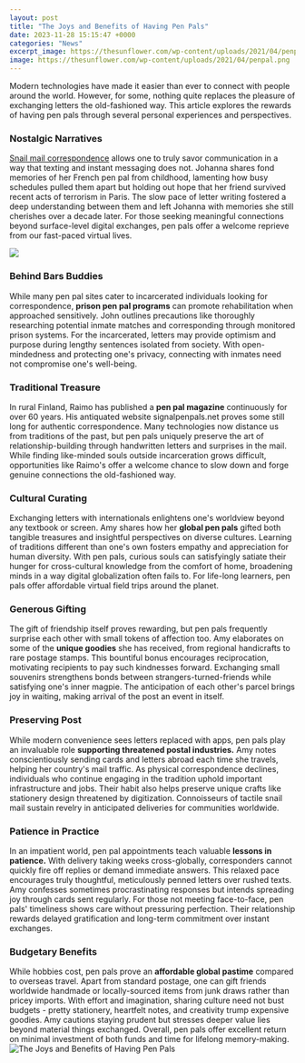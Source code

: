 ```yaml
---
layout: post
title: "The Joys and Benefits of Having Pen Pals"
date: 2023-11-28 15:15:47 +0000
categories: "News"
excerpt_image: https://thesunflower.com/wp-content/uploads/2021/04/penpal.png
image: https://thesunflower.com/wp-content/uploads/2021/04/penpal.png
---
```


Modern technologies have made it easier than ever to connect with people around the world. However, for some, nothing quite replaces the pleasure of exchanging letters the old-fashioned way. This article explores the rewards of having pen pals through several personal experiences and perspectives.
### Nostalgic Narratives  
[Snail mail correspondence](https://store.fi.io.vn/game-controller-christmas-for-video-gamers-boys-kids-455/women&) allows one to truly savor communication in a way that texting and instant messaging does not. Johanna shares fond memories of her French pen pal from childhood, lamenting how busy schedules pulled them apart but holding out hope that her friend survived recent acts of terrorism in Paris. The slow pace of letter writing fostered a deep understanding between them and left Johanna with memories she still cherishes over a decade later. For those seeking meaningful connections beyond surface-level digital exchanges, pen pals offer a welcome reprieve from our fast-paced virtual lives.

![](https://1.bp.blogspot.com/-C-TWT10s3KA/VwCtfMgrU7I/AAAAAAAADMc/krP5MIFZ1AcsQzGkM55of1RBhJ0VVbONw/s1600/pen%2Bpal%2Bcover.jpg)
### Behind Bars Buddies
While many pen pal sites cater to incarcerated individuals looking for correspondence, **prison pen pal programs** can promote rehabilitation when approached sensitively. John outlines precautions like thoroughly researching potential inmate matches and corresponding through monitored prison systems. For the incarcerated, letters may provide optimism and purpose during lengthy sentences isolated from society. With open-mindedness and protecting one's privacy, connecting with inmates need not compromise one's well-being. 
### Traditional Treasure
In rural Finland, Raimo has published a **pen pal magazine** continuously for over 60 years. His antiquated website signalpenpals.net proves some still long for authentic correspondence. Many technologies now distance us from traditions of the past, but pen pals uniquely preserve the art of relationship-building through handwritten letters and surprises in the mail. While finding like-minded souls outside incarceration grows difficult, opportunities like Raimo's offer a welcome chance to slow down and forge genuine connections the old-fashioned way.
### Cultural Curating
Exchanging letters with internationals enlightens one's worldview beyond any textbook or screen. Amy shares how her **global pen pals** gifted both tangible treasures and insightful perspectives on diverse cultures. Learning of traditions different than one's own fosters empathy and appreciation for human diversity. With pen pals, curious souls can satisfyingly satiate their hunger for cross-cultural knowledge from the comfort of home, broadening minds in a way digital globalization often fails to. For life-long learners, pen pals offer affordable virtual field trips around the planet. 
### Generous Gifting
The gift of friendship itself proves rewarding, but pen pals frequently surprise each other with small tokens of affection too. Amy elaborates on some of the **unique goodies** she has received, from regional handicrafts to rare postage stamps. This bountiful bonus encourages reciprocation, motivating recipients to pay such kindnesses forward. Exchanging small souvenirs strengthens bonds between strangers-turned-friends while satisfying one's inner magpie. The anticipation of each other's parcel brings joy in waiting, making arrival of the post an event in itself.
### Preserving Post
While modern convenience sees letters replaced with apps, pen pals play an invaluable role **supporting threatened postal industries.** Amy notes conscientiously sending cards and letters abroad each time she travels, helping her country's mail traffic. As physical correspondence declines, individuals who continue engaging in the tradition uphold important infrastructure and jobs. Their habit also helps preserve unique crafts like stationery design threatened by digitization. Connoisseurs of tactile snail mail sustain revelry in anticipated deliveries for communities worldwide. 
### Patience in Practice  
In an impatient world, pen pal appointments teach valuable **lessons in patience.** With delivery taking weeks cross-globally, corresponders cannot quickly fire off replies or demand immediate answers. This relaxed pace encourages truly thoughtful, meticulously penned letters over rushed texts. Amy confesses sometimes procrastinating responses but intends spreading joy through cards sent regularly. For those not meeting face-to-face, pen pals' timeliness shows care without pressuring perfection. Their relationship rewards delayed gratification and long-term commitment over instant exchanges.
### Budgetary Benefits
While hobbies cost, pen pals prove an **affordable global pastime** compared to overseas travel. Apart from standard postage, one can gift friends worldwide handmade or locally-sourced items from junk draws rather than pricey imports. With effort and imagination, sharing culture need not bust budgets - pretty stationery, heartfelt notes, and creativity trump expensive goodies. Amy cautions staying prudent but stresses deeper value lies beyond material things exchanged. Overall, pen pals offer excellent return on minimal investment of both funds and time for lifelong memory-making.
![The Joys and Benefits of Having Pen Pals](https://thesunflower.com/wp-content/uploads/2021/04/penpal.png)